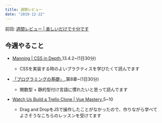 ```yaml
---
title: 週間レビュー
date: "2019-12-22"
---
```


前回: [週間レビュー | 楽しいだけで十分です](https://yinm.info/20191215/)

## 今週やること

- [Manning | CSS in Depth](https://www.manning.com/books/css-in-depth)_13.4.2~(1日30分)
  - CSSを実装する時のよいプラクティスを学びたくて読んでます

- [「プログラミングの基礎」](http://pllab.is.ocha.ac.jp/~asai/book/Top.html)_第8章~(1日30分)
  - 関数型 + 静的型付け言語に慣れたいと思って読んでます

- [Watch Us Build a Trello Clone | Vue Mastery](https://www.vuemastery.com/courses/watch-us-build-trello-clone/tour-of-the-app)_5~10
  - Drag and DropをJSで操作したことがなかったので、作りながら学べてよさそうなこちらのレッスンを受けてます

